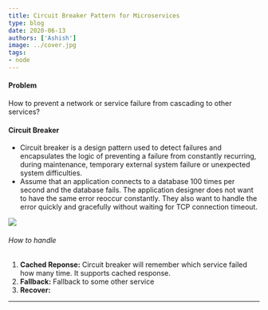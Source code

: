 ```yaml
---
title: Circuit Breaker Pattern for Microservices
type: blog
date: 2020-06-13
authors: ['Ashish']
image: ../cover.jpg
tags:
- node
---
```

#### Problem
How to prevent a network or service failure from cascading to other services?

#### Circuit Breaker
- Circuit breaker is a design pattern used to detect failures and encapsulates the logic of preventing a failure from constantly recurring, during maintenance, temporary external system failure or unexpected system difficulties.
- Assume that an application connects to a database 100 times per second and the database fails. The application designer does not want to have the same error reoccur constantly. They also want to handle the error quickly and gracefully without waiting for TCP connection timeout.

<img src="https://martinfowler.com/bliki/images/circuitBreaker/state.png"></img>

###### How to handle
1. **Cached Reponse:** Circuit breaker will remember which service failed how many time. It supports cached response.
2. **Fallback:** Fallback to some other service
3. **Recover:** 







---